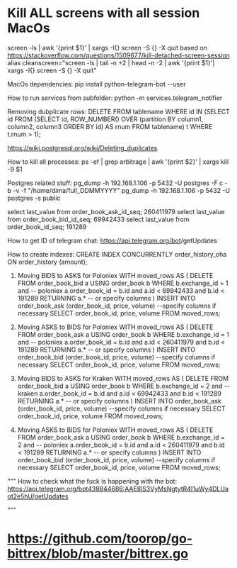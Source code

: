 # Kill ALL screens with all session MacOs
screen -ls | awk '{print $1}' | xargs -I{} screen -S {} -X quit
based on 
https://stackoverflow.com/questions/1509677/kill-detached-screen-session
alias cleanscreen="screen -ls | tail -n +2 | head -n -2 | awk '{print $1}'| xargs -I{} screen -S {} -X quit"

MacOs dependencies:
pip install python-telegram-bot --user


How to run services from subfolder:
python -m services.telegram_notifier

Removing dubplicate rows:
DELETE FROM tablename
WHERE id IN (SELECT id
              FROM (SELECT id,
                             ROW_NUMBER() OVER (partition BY column1, column2, column3 ORDER BY id) AS rnum
                     FROM tablename) t
              WHERE t.rnum > 1);

https://wiki.postgresql.org/wiki/Deleting_duplicates

How to kill all processes:
ps -ef | grep arbitrage | awk '{print $2}' | xargs kill -9 $1

Postgres related stuff:
pg_dump -h 192.168.1.106 -p 5432 -U postgres -F c -b -v -f "/home/dima/full_DDMMYYYY"
pg_dump -h 192.168.1.106 -p 5432 -U postgres -s public

select last_value from order_book_ask_id_seq;
260411979
select last_value from order_book_bid_id_seq;
69942433
select last_value from order_book_id_seq;
191289

How to get ID of telegram chat:
https://api.telegram.org/bot<YourBOTToken>/getUpdates


How to create indexes:
CREATE INDEX CONCURRENTLY order_history_oha ON order_history (amount);

1. Moving BIDS to ASKS for Poloniex
WITH moved_rows AS (
    DELETE FROM order_book_bid a
    USING order_book b
    WHERE b.exchange_id = 1 and -- poloniex
	a.order_book_id = b.id and
	a.id < 69942433 and b.id < 191289
    RETURNING a.* -- or specify columns
)
INSERT INTO order_book_ask (order_book_id, price, volume) --specify columns if necessary
SELECT order_book_id, price, volume FROM moved_rows;

2. Moving ASKS to BIDS for Poloniex
WITH moved_rows AS (
    DELETE FROM order_book_ask a
    USING order_book b
    WHERE b.exchange_id = 1 and -- poloniex
	a.order_book_id = b.id and
	a.id < 260411979 and b.id < 191289
    RETURNING a.* -- or specify columns
)
INSERT INTO order_book_bid (order_book_id, price, volume) --specify columns if necessary
SELECT order_book_id, price, volume FROM moved_rows;

3. Moving BIDS to ASKS for Kraken
WITH moved_rows AS (
    DELETE FROM order_book_bid a
    USING order_book b
    WHERE b.exchange_id = 2 and -- kraken
	a.order_book_id = b.id and
	a.id < 69942433 and b.id < 191289
    RETURNING a.* -- or specify columns
)
INSERT INTO order_book_ask (order_book_id, price, volume) --specify columns if necessary
SELECT order_book_id, price, volume FROM moved_rows;

4. Moving ASKS to BIDS for Poloniex
WITH moved_rows AS (
    DELETE FROM order_book_ask a
    USING order_book b
    WHERE b.exchange_id = 2 and -- poloniex
	a.order_book_id = b.id and
	a.id < 260411979 and b.id < 191289
    RETURNING a.* -- or specify columns
)
INSERT INTO order_book_bid (order_book_id, price, volume) --specify columns if necessary
SELECT order_book_id, price, volume FROM moved_rows;



"""
How to check what the fuck is happening with the bot:
https://api.telegram.org/bot438844686:AAE8lS3VyMsNgtytR4I1uWy4DLUaot2e5hU/getUpdates

"""

# https://github.com/toorop/go-bittrex/blob/master/bittrex.go
